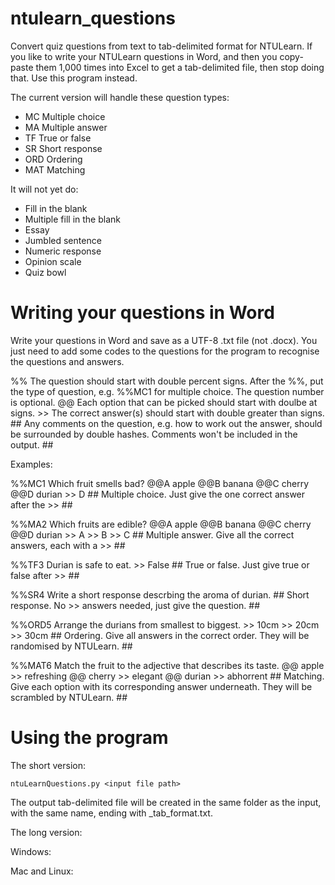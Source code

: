 # ntulearn_questions
Convert quiz questions from text to tab-delimited format for NTULearn.
If you like to write your NTULearn questions in Word, and then you copy-paste them 1,000 times into Excel to get a tab-delimited file, then stop doing that. Use this program instead.

The current version will handle these question types:
- MC Multiple choice
- MA Multiple answer
- TF True or false
- SR Short response
- ORD Ordering
- MAT Matching

It will not yet do:
- Fill in the blank
- Multiple fill in the blank
- Essay 
- Jumbled sentence
- Numeric response
- Opinion scale
- Quiz bowl


# Writing your questions in Word #

Write your questions in Word and save as a UTF-8 .txt file (not .docx). You just need to add some codes to the questions for the program to recognise the questions and answers.

\%\% The question should start with double percent signs. After the %%, put the type of question, e.g. %%MC1 for multiple choice. The question number is optional.
\@\@ Each option that can be picked should start with doulbe at signs.
\>\> The correct answer(s) should start with double greater than signs.
\#\# Any comments on the question, e.g. how to work out the answer, should be surrounded by double hashes. Comments won't be included in the output. ##

Examples:

\%\%MC1 Which fruit smells bad?
\@\@A apple
\@\@B banana
\@\@C cherry
\@\@D durian
\>\> D
\#\# Multiple choice. Just give the one correct answer after the >> \##

\%\%MA2 Which fruits are edible?
\@\@A apple
\@\@B banana
\@\@C cherry
\@\@D durian
\>\> A
\>\> B
\>\> C
\#\# Multiple answer. Give all the correct answers, each with a >> ##

\%\%TF3 Durian is safe to eat.
\>\> False
\#\# True or false. Just give true or false after >> ##

\%\%SR4 Write a short response descrbing the aroma of durian.
\#\# Short response. No >> answers needed, just give the question. ##

\%\%ORD5 Arrange the durians from smallest to biggest.
\>\> 10cm
\>\> 20cm
\>\> 30cm
\#\# Ordering. Give all answers in the correct order. They will be randomised by NTULearn. ##

\%\%MAT6 Match the fruit to the adjective that describes its taste.
\@\@ apple
\>\> refreshing
\@\@ cherry
\>\> elegant
\@\@ durian
\>\> abhorrent
\#\# Matching. Give each option with its corresponding answer underneath. They will be scrambled by NTULearn. ##


# Using the program #

The short version:

```ntuLearnQuestions.py <input file path>```

The output tab-delimited file will be created in the same folder as the input, with the same name, ending with \_tab_format.txt.


The long version:

Windows:


Mac and Linux:

